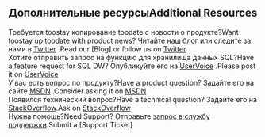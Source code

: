 ## <a name="additional-resources"></a><span data-ttu-id="1a665-101">Дополнительные ресурсы</span><span class="sxs-lookup"><span data-stu-id="1a665-101">Additional Resources</span></span>

<span data-ttu-id="1a665-102">Требуется toostay копирование toodate с новости о продукте?</span><span class="sxs-lookup"><span data-stu-id="1a665-102">Want toostay up toodate with product news?</span></span> <span data-ttu-id="1a665-103">Читайте наш [блог] или следите за нами в [Twitter] .</span><span class="sxs-lookup"><span data-stu-id="1a665-103">Read our [Blog] or follow us on [Twitter] </span></span></br>
<span data-ttu-id="1a665-104">Хотите отправить запрос на функцию для хранилища данных SQL?</span><span class="sxs-lookup"><span data-stu-id="1a665-104">Have a feature request for SQL DW?</span></span> <span data-ttu-id="1a665-105">Опубликуйте его на [UserVoice] .</span><span class="sxs-lookup"><span data-stu-id="1a665-105">Please post it on [UserVoice] </span></span></br>
<span data-ttu-id="1a665-106">У вас есть вопрос по продукту?</span><span class="sxs-lookup"><span data-stu-id="1a665-106">Have a product question?</span></span> <span data-ttu-id="1a665-107">Задайте его на сайте [MSDN] .</span><span class="sxs-lookup"><span data-stu-id="1a665-107">Consider asking it on [MSDN] </span></span></br>
<span data-ttu-id="1a665-108">Появился технический вопрос?</span><span class="sxs-lookup"><span data-stu-id="1a665-108">Have a technical question?</span></span> <span data-ttu-id="1a665-109">Задайте его на [StackOverflow].</span><span class="sxs-lookup"><span data-stu-id="1a665-109">Ask on [StackOverflow]</span></span></br>
<span data-ttu-id="1a665-110">Нужна помощь?</span><span class="sxs-lookup"><span data-stu-id="1a665-110">Need Support?</span></span> <span data-ttu-id="1a665-111">Отправьте [запрос в службу поддержки].</span><span class="sxs-lookup"><span data-stu-id="1a665-111">Submit a [Support Ticket]</span></span></br>

[блог]: https://azure.microsoft.com/blog/tag/azure-sql-data-warehouse/
[Twitter]: https://twitter.com/AzureSQLDW
[UserVoice]: https://feedback.azure.com/forums/307516-sql-data-warehouse
[MSDN]: https://social.msdn.microsoft.com/Forums/azure/en-US/home?forum=AzureSQLDataWarehouse
[StackOverflow]: http://stackoverflow.com/questions/tagged/azure-sqldw
[запрос в службу поддержки]: ../articles/sql-data-warehouse/sql-data-warehouse-get-started-create-support-ticket.md



